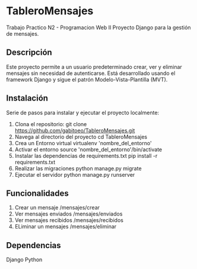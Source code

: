 # TableroMensajes
Trabajo Practico N2 - Programacion Web II
Proyecto Django para la gestión de mensajes.

## Descripción
Este proyecto permite a un usuario predeterminado crear, ver y eliminar mensajes sin necesidad de autenticarse. Está desarrollado usando el framework Django y sigue el patrón Modelo-Vista-Plantilla (MVT).

## Instalación
Serie de pasos para instalar y ejecutar el proyecto localmente:

1. Clona el repositorio:
  git clone https://github.com/gabitoeo/TableroMensajes.git
2. Navega al directorio del proyecto
  cd TableroMensajes
3. Crea un Entorno virtual
  virtualenv 'nombre_del_entorno'
4. Activar el entorno
  source 'nombre_del_entorno'/bin/activate
5. Instalar las dependencias de requirements.txt
  pip install -r requirements.txt
6. Realizar las migraciones
  python manage.py migrate
7. Ejecutar el servidor
  python manage.py runserver

## Funcionalidades
1. Crear un mensaje /mensajes/crear
2. Ver mensajes enviados /mensajes/enviados
3. Ver mensajes recibidos /mensajes/recibidos
4. ELiminar un mensajes /mensajes/eliminar

## Dependencias 
Django
Python



  
